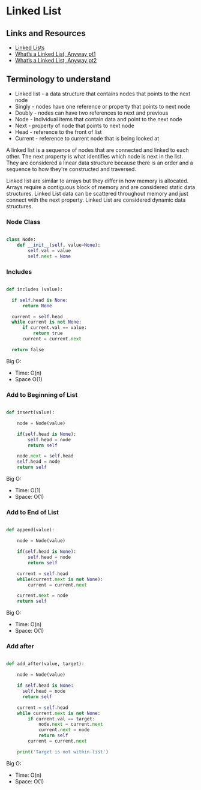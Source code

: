 # Linked List

## Links and Resources

- [Linked Lists](https://codefellows.github.io/common_curriculum/data_structures_and_algorithms/Code_401/class-05/resources/singly_linked_list.html)
- [What’s a Linked List, Anyway pt1](https://medium.com/basecs/whats-a-linked-list-anyway-part-1-d8b7e6508b9d)
- [What’s a Linked List, Anyway pt2](https://medium.com/basecs/whats-a-linked-list-anyway-part-2-131d96f71996)

## Terminology to understand

- Linked list - a data structure that contains nodes that points to the next node
- Singly - nodes have one reference or property that points to next node
- Doubly - nodes can have two references to next and previous
- Node - Individual items that contain data and point to the next node
- Next - property of node that points to next node
- Head - reference to the front of list
- Current - reference to current node that is being looked at

A linked list is a sequence of nodes that are connected and linked to each other. The next property is what identifies which node is next in the list. They are considered a linear data structure because there is an order and a sequence to how they're constructed and traversed.

Linked list are similar to arrays but they differ in how memory is allocated. Arrays require a contiguous block of memory and are considered static data structures. Linked List data can be scattered throughout memory and just connect with the next property. Linked List are considered dynamic data structures.

### Node Class

```python

class Node:
    def __init__(self, value=None):
        self.val = value
        self.next = None

```

### Includes

```Python

def includes (value):

  if self.head is None:
      return None

  current = self.head
  while current is not None:
      if current.val == value:
          return true
      current = current.next

  return false

```

Big O:

- Time: O(n)
- Space O(1)

### Add to Beginning of List

```Python

def insert(value):

    node = Node(value)

    if(self.head is None):
        self.head = node
        return self

    node.next = self.head
    self.head = node
    return self

```

Big O:

- Time: O(1)
- Space: O(1)

### Add to End of List

```Python

def append(value):

    node = Node(value)

    if(self.head is None):
        self.head = node
        return self

    current = self.head
    while(current.next is not None):
        current = current.next

    current.next = node
    return self

```

Big O:

- Time: O(n)
- Space: O(1)

### Add after

```Python

def add_after(value, target):

    node = Node(value)

    if self.head is None:
      self.head = node
      return self

    current = self.head
    while current.next is not None:
        if current.val == target:
            node.next = current.next
            current.next = node
            return self
        current = current.next

    print('Target is not within list')
```

Big O:

- Time: O(n)
- Space: O(1)
